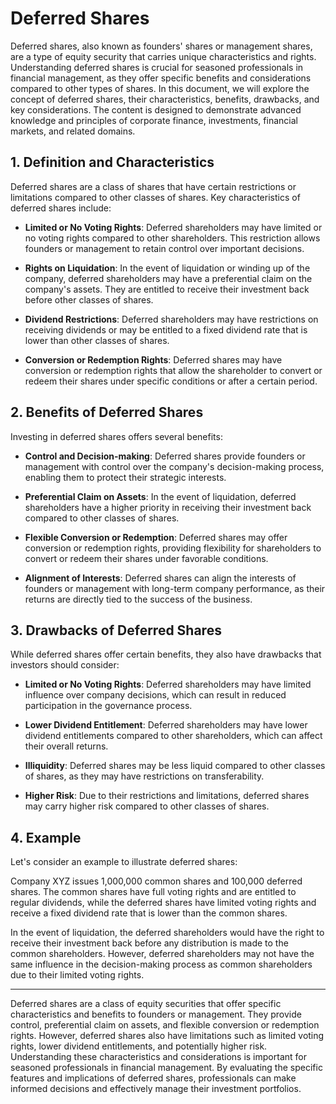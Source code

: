 # Deferred Shares

Deferred shares, also known as founders' shares or management shares, are a type of equity security that carries unique characteristics and rights. Understanding deferred shares is crucial for seasoned professionals in financial management, as they offer specific benefits and considerations compared to other types of shares. In this document, we will explore the concept of deferred shares, their characteristics, benefits, drawbacks, and key considerations. The content is designed to demonstrate advanced knowledge and principles of corporate finance, investments, financial markets, and related domains.

## 1. Definition and Characteristics

Deferred shares are a class of shares that have certain restrictions or limitations compared to other classes of shares. Key characteristics of deferred shares include:

- **Limited or No Voting Rights**: Deferred shareholders may have limited or no voting rights compared to other shareholders. This restriction allows founders or management to retain control over important decisions.

- **Rights on Liquidation**: In the event of liquidation or winding up of the company, deferred shareholders may have a preferential claim on the company's assets. They are entitled to receive their investment back before other classes of shares.

- **Dividend Restrictions**: Deferred shareholders may have restrictions on receiving dividends or may be entitled to a fixed dividend rate that is lower than other classes of shares.

- **Conversion or Redemption Rights**: Deferred shares may have conversion or redemption rights that allow the shareholder to convert or redeem their shares under specific conditions or after a certain period.

## 2. Benefits of Deferred Shares

Investing in deferred shares offers several benefits:

- **Control and Decision-making**: Deferred shares provide founders or management with control over the company's decision-making process, enabling them to protect their strategic interests.

- **Preferential Claim on Assets**: In the event of liquidation, deferred shareholders have a higher priority in receiving their investment back compared to other classes of shares.

- **Flexible Conversion or Redemption**: Deferred shares may offer conversion or redemption rights, providing flexibility for shareholders to convert or redeem their shares under favorable conditions.

- **Alignment of Interests**: Deferred shares can align the interests of founders or management with long-term company performance, as their returns are directly tied to the success of the business.

## 3. Drawbacks of Deferred Shares

While deferred shares offer certain benefits, they also have drawbacks that investors should consider:

- **Limited or No Voting Rights**: Deferred shareholders may have limited influence over company decisions, which can result in reduced participation in the governance process.

- **Lower Dividend Entitlement**: Deferred shareholders may have lower dividend entitlements compared to other shareholders, which can affect their overall returns.

- **Illiquidity**: Deferred shares may be less liquid compared to other classes of shares, as they may have restrictions on transferability.

- **Higher Risk**: Due to their restrictions and limitations, deferred shares may carry higher risk compared to other classes of shares.

## 4. Example

Let's consider an example to illustrate deferred shares:

Company XYZ issues 1,000,000 common shares and 100,000 deferred shares. The common shares have full voting rights and are entitled to regular dividends, while the deferred shares have limited voting rights and receive a fixed dividend rate that is lower than the common shares.

In the event of liquidation, the deferred shareholders would have the right to receive their investment back before any distribution is made to the common shareholders. However, deferred shareholders may not have the same influence in the decision-making process as common shareholders due to their limited voting rights.

---

Deferred shares are a class of equity securities that offer specific characteristics and benefits to founders or management. They provide control, preferential claim on assets, and flexible conversion or redemption rights. However, deferred shares also have limitations such as limited voting rights, lower dividend entitlements, and potentially higher risk. Understanding these characteristics and considerations is important for seasoned professionals in financial management. By evaluating the specific features and implications of deferred shares, professionals can make informed decisions and effectively manage their investment portfolios.